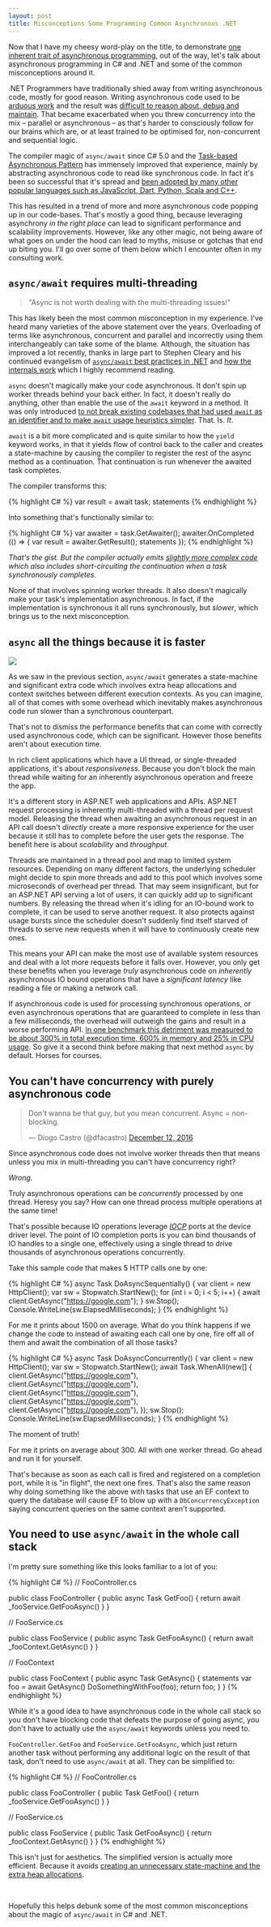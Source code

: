 ```yaml
---
layout: post
title: Misconceptions Some Programming Common Asynchronous .NET 
---
```


Now that I have my cheesy word-play on the title, to demonstrate [one inherent trait of asynchronous programming](#you-cant-have-concurrency-with-purely-asynchronous-code), out of the way, let's talk about asynchronous programming in C# and .NET and some of the common misconceptions around it.

.NET Programmers have traditionally shied away from writing asynchronous code, mostly for good reason. Writing asynchronous code used to be [arduous work](https://docs.microsoft.com/en-us/dotnet/standard/asynchronous-programming-patterns/event-based-asynchronous-pattern-eap) and the result was [difficult to reason about, debug and maintain](https://docs.microsoft.com/en-us/dotnet/standard/asynchronous-programming-patterns/asynchronous-programming-model-apm). That became exacerbated when you threw concurrency into the mix – parallel or asynchronous – as that's harder to consciously follow for our brains which are, or at least trained to be optimised for, non-concurrent and sequential logic.

The compiler magic of `async/await` since C# 5.0 and the [Task-based Asynchronous Pattern](https://docs.microsoft.com/en-us/dotnet/standard/asynchronous-programming-patterns/task-based-asynchronous-pattern-tap) has immensely improved that experience, mainly by abstracting asynchronous code to read like synchronous code. In fact it's been so successful that it's spread and [been adopted by many other popular languages such as JavaScript, Dart, Python, Scala and C++](https://en.wikipedia.org/wiki/Futures_and_promises#History).

This has resulted in a trend of more and more asynchronous code popping up in our code-bases. That's mostly a good thing, because leveraging asynchrony _in the right place_ can lead to significant performance and scalability improvements. However, like any other magic, not being aware of what goes on under the hood can lead to myths, misuse or gotchas that end up biting you. I'll go over some of them below which I encounter often in my consulting work.

## `async/await` requires multi-threading

> "Async is not worth dealing with the multi-threading issues!"

This has likely been the most common misconception in my experience. I've heard many varieties of the above statement over the years. Overloading of terms like asynchronous, concurrent and parallel and incorrectly using them interchangeably can take some of the blame. Although, the situation has improved a lot recently, thanks in large part to Stephen Cleary and his continued evangelism of [`async/await` best practices in .NET](https://blog.stephencleary.com/2012/07/dont-block-on-async-code.html) and [how the internals work](https://blog.stephencleary.com/2012/02/async-and-await.html) which I highly recommend reading.

`async` doesn't magically make your code asynchronous. It don't spin up worker threads behind your back either. In fact, it doesn't really do anything, other than enable the use of the `await` keyword in a method. It was only introduced [to not break existing codebases that had used `await` as an identifier and to make `await` usage heuristics simpler](https://blogs.msdn.microsoft.com/ericlippert/2010/11/11/asynchrony-in-c-5-part-six-whither-async/). That. Is. _It_.

`await` is a bit more complicated and is quite similar to how the `yield` keyword works, in that it yields flow of control back to the caller and creates a state-machine by causing the compiler to register the rest of the async method as a continuation. That continuation is run whenever the awaited task completes.

The compiler transforms this:

{% highlight C# %}
var result = await task;
statements
{% endhighlight %}

Into something that's functionally similar to:

{% highlight C# %}
var awaiter = task.GetAwaiter();
awaiter.OnCompleted (() =>
{
	var result = awaiter.GetResult();
	statements
});
{% endhighlight %}

_That's the gist. But the compiler actually emits [slightly more complex code](https://weblogs.asp.net/dixin/understanding-c-sharp-async-await-1-compilation) which also includes short-circuiting the continuation when a task synchronously completes._

None of that involves spinning worker threads. It also doesn't magically make your task's implementation asynchronous. In fact, if the implementation is synchronous it all runs synchronously, but _slower_, which brings us to the next misconception.

## `async` all the things because it is faster

![](/images/posts/async-misconceptions/async_all_the_things.jpg)

As we saw in the previous section, `async/await` generates a state-machine and significant extra code which involves extra heap allocations and context switches between different execution contexts. As you can imagine, all of that comes with some overhead which inevitably makes asynchronous code run slower than a synchronous counterpart.

That's not to dismiss the performance benefits that can come with correctly used asynchronous code, which can be significant. However those benefits aren't about execution time.

In rich client applications which have a UI thread, or single-threaded applications, it's about _responsiveness_. Because you don't block the main thread while waiting for an inherently asynchronous operation and freeze the app.

It's a different story in ASP.NET web applications and APIs. ASP.NET request processing is inherently multi-threaded with a thread per request model. Releasing the thread when awaiting an asynchronous request in an API call doesn't _directly_ create a more responsive experience for the user because it still has to complete before the user gets the response. The benefit here is about _scalability_ and _throughput_.

Threads are maintained in a thread pool and map to limited system resources. Depending on many different factors, the underlying scheduler might decide to spin more threads and add to this pool which involves some microseconds of overhead per thread. That may seem insignificant, but for an ASP.NET API serving a lot of users, it can quickly add up to significant numbers. By releasing the thread when it's idling for an IO-bound work to complete, it can be used to serve another request. It also protects against usage bursts since the scheduler doesn't suddenly find itself starved of threads to serve new requests when it will have to continuously create new ones.

This means your API can make the most use of available system resources and deal with a lot more requests before it falls over. However, you only get these benefits when you leverage _truly_ asynchronous code on _inherently_ asynchronous IO bound operations that have a _significant latency_ like reading a file or making a network call.

If asynchronous code is used for processing synchronous operations, or even asynchronous operations that are guaranteed to complete in less than a few milliseconds, the overhead will outweigh the gains and result in a worse performing API. [In one benchmark this detriment was measured to be about 300% in total execution time, 600% in memory and 25% in CPU usage](http://www.ducons.com/blog/tests-and-thoughts-on-asynchronous-io-vs-multithreading). So give it a second think before making that next method `async` by default. Horses for courses.

## You can't have concurrency with purely asynchronous code

<blockquote class="twitter-tweet" data-lang="en"><p lang="en" dir="ltr">Don&#39;t wanna be that guy, but you mean concurrent. Async = non-blocking.</p>&mdash; Diogo Castro (@dfacastro) <a href="https://twitter.com/dfacastro/status/808345214725275649?ref_src=twsrc%5Etfw">December 12, 2016</a></blockquote>
<script async src="https://platform.twitter.com/widgets.js" charset="utf-8"></script>

Since asynchronous code does not involve worker threads then that means unless you mix in multi-threading you can't have concurrency right?

_Wrong._

Truly asynchronous operations can be _concurrently_ processed by one thread. Heresy you say? How can one thread process multiple operations at the same time!

That's possible because IO operations leverage [_IOCP_](https://docs.microsoft.com/en-us/windows/desktop/fileio/i-o-completion-ports) ports at the device driver level. The point of IO completion ports is you can bind thousands of IO handles to a single one, effectively using a single thread to drive thousands of asynchronous operations concurrently.

Take this sample code that makes 5 HTTP calls one by one:

{% highlight C# %}
async Task DoAsyncSequentially()
{
	var client = new HttpClient();
	var sw = Stopwatch.StartNew();
	for (int i = 0; i < 5; i++)
	{
		await client.GetAsync("https://google.com");
	}
	sw.Stop();
	Console.WriteLine(sw.ElapsedMilliseconds);
}
{% endhighlight %}

For me it prints about 1500 on average. What do you think happens if we change the code to instead of awaiting each call one by one, fire off all of them and await the combination of all those tasks?

{% highlight C# %}
async Task DoAsyncConcurrently()
{
	var client = new HttpClient();
	var sw = Stopwatch.StartNew();
	await Task.WhenAll(new[]
	{
		client.GetAsync("https://google.com"),
		client.GetAsync("https://google.com"),
		client.GetAsync("https://google.com"),
		client.GetAsync("https://google.com"),
		client.GetAsync("https://google.com"),
	});
	sw.Stop();
	Console.WriteLine(sw.ElapsedMilliseconds);
}
{% endhighlight %}

The moment of truth!

For me it prints on average about 300. All with one worker thread. Go ahead and run it for yourself.

That's because as soon as each call is fired and registered on a completion port, while it is "in flight", the next one fires. That's also the same reason why doing something like the above with tasks that use an EF context to query the database will cause EF to blow up with a `DbConcurrencyException` saying concurrent queries on the same context aren't supported.

## You need to use `async/await` in the whole call stack

I'm pretty sure something like this looks familiar to a lot of you:

{% highlight C# %}
// FooController.cs

public class FooController
{
	public async Task<Foo> GetFoo()
	{
		return await _fooService.GetFooAsync()
	}
}


// FooService.cs

public class FooService
{
	public async Task<Foo> GetFooAsync()
	{
		return await _fooContext.GetAsync()
	}
}


// FooContext

public class FooContext
{
	public async Task<Foo> GetAsync()
	{
		statements
		var foo = await GetAsync()
		DoSomethingWithFoo(foo);
		return foo;
	}
}
{% endhighlight %}

While it's a good idea to have asynchronous code in the whole call stack so you don't have blocking code that defeats the purpose of going async, you don't have to actually use the `async/await` keywords unless you need to.

`FooController.GetFoo` and `FooService.GetFooAsync`, which just return another task without performing any additional logic on the result of that task, don't need to use `async/await` at all. They can be simplified to:

{% highlight C# %}
// FooController.cs

public class FooController
{
	public Task<Foo> GetFoo()
	{
		return _fooService.GetFooAsync()
	}
}


// FooService.cs

public class FooService
{
	public Task<Foo> GetFooAsync()
	{
		return _fooContext.GetAsync()
	}
}
{% endhighlight %}

This isn't just for aesthetics. The simplified version is actually more efficient. Because it avoids [creating an unnecessary state-machine and the extra heap allocations](#async-all-the-things-because-it-is-faster).

&nbsp;

Hopefully this helps debunk some of the most common misconceptions about the magic of `async/await` in C# and .NET.

